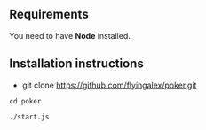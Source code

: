 ## Requirements
You need to have **Node** installed.

## Installation instructions

- git clone https://github.com/flyingalex/poker.git

```shell
cd poker 

./start.js
```
